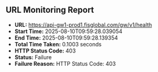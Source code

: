 ## URL Monitoring Report

- **URL:** https://api-gw1-prod1.fisglobal.com/gw/v1/health
- **Start Time:** 2025-08-10T09:59:28.039054
- **End Time:** 2025-08-10T09:59:28.139354
- **Total Time Taken:** 0.1003 seconds
- **HTTP Status Code:** 403
- **Status:** Failure
- **Failure Reason:** HTTP Status Code: 403
